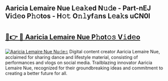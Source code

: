## Aaricia Lemaire Nue L𝚎a𝚔ed N𝚞𝚍e - Part-nEJ Vi𝚍𝚎o P𝚑𝚘tos - H𝚘𝚝 O𝚗𝚕yf𝚊ns L𝚎a𝚔s uCN0l

# <h2><a href="http://kfd8fw.oniu.top/?m=Aaricia+Lemaire+Nue">🔗👉 🔴 Aaricia Lemaire Nue P𝚑ot𝚘𝚜 V𝚒d𝚎o</a></h2>

[![Aaricia Lemaire Nue Nu𝚍e𝚜](https://i.imgur.com/0qMVB7G.gif)](http://kfd8fw.oniu.top/?m=Aaricia+Lemaire+Nue)
Digital content creator Aaricia Lemaire Nue, acclaimed for sharing dance and lifestyle material, consisting of performances and vlogs on social media. Trailblazing innovator Aaricia Lemaire Nue, recognized for their groundbreaking ideas and commitment to creating a better future for all.  
